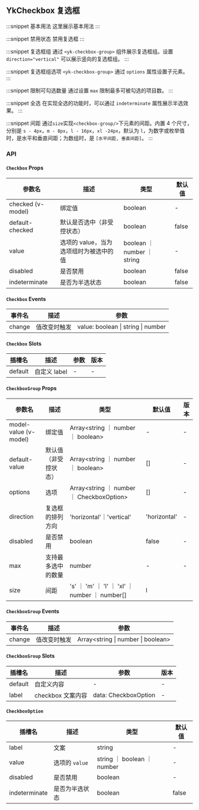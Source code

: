 ## YkCheckbox 复选框

:::snippet
基本用法
这里展示基本用法
<CheckboxPrimary/>
:::

:::snippet
禁用状态
禁用复选框
<CheckboxDisabled/>
:::

:::snippet
复选框组
通过 `<yk-checkbox-group>` 组件展示复选框组。设置 `direction="vertical"` 可以展示竖向的复选框组。
<CheckboxGroupPrimary/>
:::

:::snippet
复选框组选项
`<yk-checkbox-group>` 通过 `options` 属性设置子元素。
<CheckboxGroupOptions/>
:::

:::snippet
限制可勾选数量
通过设置 `max` 限制最多可被勾选的项目数。
<CheckboxMax/>
:::

:::snippet
全选
在实现全选的功能时，可以通过 `indeterminate` 属性展示半选效果。
<CheckboxAll/>
:::

:::snippet
间距
通过`size`实现`<checkbox-group/>`下元素的间距。内置 4 个尺寸，分别是 `s - 4px`，`m - 8px`，`l - 16px`，`xl -24px`，默认为 `l`，为数字或枚举值时，是水平和垂直间距；为数组时，是 `[水平间距, 垂直间距]`。
<CheckboxGroupSize/>
:::

### API

#### `Checkbox` Props

| 参数名            | 描述                                   | 类型                        | 默认值 |
| ----------------- | -------------------------------------- | --------------------------- | ------ |
| checked (v-model) | 绑定值                                 | boolean                     | -      |
| default-checked   | 默认是否选中（非受控状态）             | boolean                     | false  |
| value             | 选项的 value，当为选项组时为被选中的值 | boolean ｜ number ｜ string | -      |
| disabled          | 是否禁用                               | boolean                     | false  |
| indeterminate     | 是否为半选状态                         | boolean                     | false  |

#### `Checkbox` Events

| 事件名 | 描述         | 参数                               |
| ------ | ------------ | ---------------------------------- |
| change | 值改变时触发 | value: boolean \| string \| number |

#### `Checkbox` Slots

| 插槽名  | 描述         | 参数 | 版本 |
| ------- | ------------ | ---- | ---- |
| default | 自定义 label | -    | -    |

#### `CheckboxGroup` Props

| 参数名                | 描述                 | 类型                                            | 默认值       | 版本 |
| --------------------- | -------------------- | ----------------------------------------------- | ------------ | ---- |
| model-value (v-model) | 绑定值               | Array<string ｜ number ｜ boolean>              | -            | -    |
| default-value         | 默认值（非受控状态） | Array<string ｜ number ｜ boolean>              | []           | -    |
| options               | 选项                 | Array<string ｜ number ｜ CheckboxOption>       | []           | -    |
| direction             | 复选框的排列方向     | 'horizontal'｜'vertical'                        | 'horizontal' | -    |
| disabled              | 是否禁用             | boolean                                         | false        | -    |
| max                   | 支持最多选中的数量   | number                                          | -            | -    |
| size                  | 间距                 | 's' ｜ 'm' ｜ 'l' ｜ 'xl' ｜ number ｜ number[] | l            |

#### `CheckboxGroup` Events

| 事件名 | 描述         | 参数                               |
| ------ | ------------ | ---------------------------------- |
| change | 值改变时触发 | Array<string \| number \| boolean> |

#### `CheckboxGroup` Slots

| 插槽名  | 描述              | 参数                 | 版本 |
| ------- | ----------------- | -------------------- | ---- |
| default | 自定义内容        | -                    | -    |
| label   | checkbox 文案内容 | data: CheckboxOption | -    |

#### `CheckboxOption`

| 插槽名        | 描述           | 类型                        | 默认值 |
| ------------- | -------------- | --------------------------- | ------ |
| label         | 文案           | string                      | -      |
| value         | 选项的 `value` | string ｜ boolean ｜ number | -      |
| disabled      | 是否禁用       | boolean                     | -      |
| indeterminate | 是否为半选状态 | boolean                     | false  |
